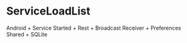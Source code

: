 # ServiceLoadList
Android + Service Started + Rest + Broadcast Receiver + Preferences Shared + SQLite
